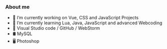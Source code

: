 ### About me

- 🔭 I’m currently working on Vue, CSS and JavaScript Projects
- 🌱 I’m currently learning Lua, Java, JavaScript and advanced Webcoding
- 🔧 Visual Studio code / GitHub / WebStorm
- 🛢  MySQL 
- 🖥  Photoshop
